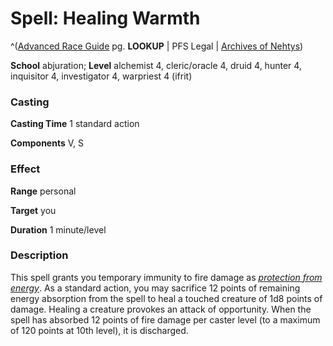 # Spell: Healing Warmth

^([Advanced Race Guide][ss-healing-warmth] pg. **LOOKUP** | PFS Legal | [Archives of Nehtys][sn-healing-warmth])

**School** abjuration; **Level** alchemist 4, cleric/oracle 4, druid 4, hunter 4, inquisitor 4, investigator 4, warpriest 4 (ifrit)

### Casting

**Casting Time** 1 standard action  

**Components** V, S

### Effect

**Range** personal  

**Target** you  

**Duration** 1 minute/level

### Description

This spell grants you temporary immunity to fire damage as _[protection from energy]_. As a standard action, you may sacrifice 12 points of remaining energy absorption from the spell to heal a touched creature of 1d8 points of damage. Healing a creature provokes an attack of opportunity. When the spell has absorbed 12 points of fire damage per caster level (to a maximum of 120 points at 10th level), it is discharged.

[ss-healing-warmth]: http://paizo.com/products/btpy8rv2
[sn-healing-warmth]: http://www.archivesofnethys.com/SpellDisplay.aspx?ItemName=Healing%20Warmth
[protection from energy]: http://www.archivesofnethys.com/SpellDisplay.aspx?ItemName=protection%20from%20energy